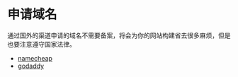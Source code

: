 # 申请域名

通过国外的渠道申请的域名不需要备案，将会为你的网站构建省去很多麻烦，但是也要注意遵守国家法律。

- [namecheap](http://www.namecheap.com)
- [godaddy](http://www.godaddy.com)